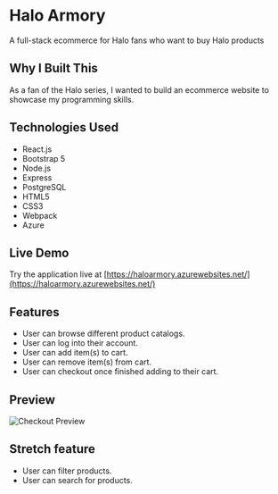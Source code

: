 # Halo Armory

A full-stack ecommerce for Halo fans who want to buy Halo products

## Why I Built This

As a fan of the Halo series, I wanted to build an ecommerce website to showcase my programming skills.

## Technologies Used

- React.js
- Bootstrap 5
- Node.js
- Express
- PostgreSQL
- HTML5
- CSS3
- Webpack
- Azure

## Live Demo

Try the application live at [https://haloarmory.azurewebsites.net/](https://haloarmory.azurewebsites.net/)

## Features

- User can browse different product catalogs.
- User can log into their account.
- User can add item(s) to cart.
- User can remove item(s) from cart.
- User can checkout once finished adding to their cart.

## Preview

![Checkout Preview](/client/src/assets/checkout-preview.gif)

## Stretch feature

- User can filter products.
- User can search for products.
